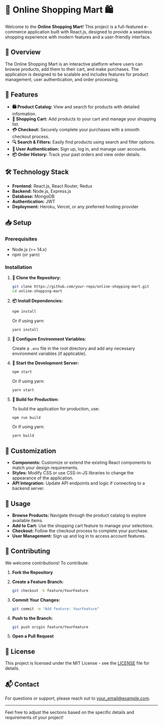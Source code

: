# 🛒 **Online Shopping Mart** 🛍️

Welcome to the **Online Shopping Mart**! This project is a full-featured e-commerce application built with React.js, designed to provide a seamless shopping experience with modern features and a user-friendly interface.

## 🚀 **Overview**

The Online Shopping Mart is an interactive platform where users can browse products, add them to their cart, and make purchases. The application is designed to be scalable and includes features for product management, user authentication, and order processing.

## 🌟 **Features**

- **🛍️ Product Catalog:** View and search for products with detailed information.
- **🛒 Shopping Cart:** Add products to your cart and manage your shopping list.
- **💳 Checkout:** Securely complete your purchases with a smooth checkout process.
- **🔍 Search & Filters:** Easily find products using search and filter options.
- **🔐 User Authentication:** Sign up, log in, and manage user accounts.
- **📦 Order History:** Track your past orders and view order details.

## 🛠️ **Technology Stack**

- **Frontend:** React.js, React Router, Redux 
- **Backend:** Node.js, Express.js 
- **Database:** MongoDB 
- **Authentication:** JWT 
- **Deployment:** Heroku, Vercel, or any preferred hosting provider

## 📥 **Setup**

### **Prerequisites**

- Node.js (>= 14.x)
- npm (or yarn)

### **Installation**

1. **🔄 Clone the Repository:**

   ```bash
   git clone https://github.com/your-repo/online-shopping-mart.git
   cd online-shopping-mart
   ```

2. **📦 Install Dependencies:**

   ```bash
   npm install
   ```

   Or if using yarn:

   ```bash
   yarn install
   ```

3. **🔧 Configure Environment Variables:**

   Create a `.env` file in the root directory and add any necessary environment variables (if applicable).

4. **🚀 Start the Development Server:**

   ```bash
   npm start
   ```

   Or if using yarn:

   ```bash
   yarn start
   ```

5. **🔄 Build for Production:**

   To build the application for production, use:

   ```bash
   npm run build
   ```

   Or if using yarn:

   ```bash
   yarn build
   ```

## 🎨 **Customization**

- **Components:** Customize or extend the existing React components to match your design requirements.
- **Styles:** Modify CSS or use CSS-in-JS libraries to change the appearance of the application.
- **API Integration:** Update API endpoints and logic if connecting to a backend server.

## 🔧 **Usage**

- **Browse Products:** Navigate through the product catalog to explore available items.
- **Add to Cart:** Use the shopping cart feature to manage your selections.
- **Checkout:** Follow the checkout process to complete your purchase.
- **User Management:** Sign up and log in to access account features.

## 🤝 **Contributing**

We welcome contributions! To contribute:

1. **Fork the Repository**
2. **Create a Feature Branch:**

   ```bash
   git checkout -b feature/YourFeature
   ```

3. **Commit Your Changes:**

   ```bash
   git commit -m "Add feature: YourFeature"
   ```

4. **Push to the Branch:**

   ```bash
   git push origin feature/YourFeature
   ```

5. **Open a Pull Request**

## 📜 **License**

This project is licensed under the MIT License - see the [LICENSE](LICENSE) file for details.

## 📬 **Contact**

For questions or support, please reach out to [your_email@example.com](mailto:your_email@example.com).

---

Feel free to adjust the sections based on the specific details and requirements of your project!

